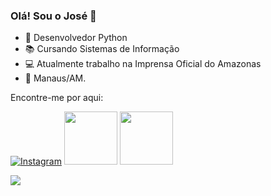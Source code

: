 ### Olá! Sou o José 👋


- 🐍 Desenvolvedor Python  
- 📚 Cursando Sistemas de Informação
- 💻 Atualmente trabalho na Imprensa Oficial do Amazonas
- :house_with_garden: Manaus/AM.


Encontre-me por aqui:

[![Instagram](https://img.shields.io/badge/-Instagram-E4405F?style=flat-square&logo=Instagram&logoColor=white&link=https://www.instagram.com/guilherme.lins/)](https://www.instagram.com/guilherme.lins/)
<a href="https://www.linkedin.com/in/jos%C3%A9-guilherme-prado-lins-filho-02a773178/"><img src="https://img.shields.io/badge/LinkedIn-0077B5?style=for-the-badge&logo=linkedin&logoColor=white))" width="85"></img></a>
<a href="https://api.whatsapp.com/send?phone=5592992365848"><img src="https://img.shields.io/badge/WhatsApp-25D366?style=for-the-badge&logo=whatsapp&logoColor=white" width="85"></img></a>


![](https://komarev.com/ghpvc/?username=zeguil&color=blue&style=flat)
